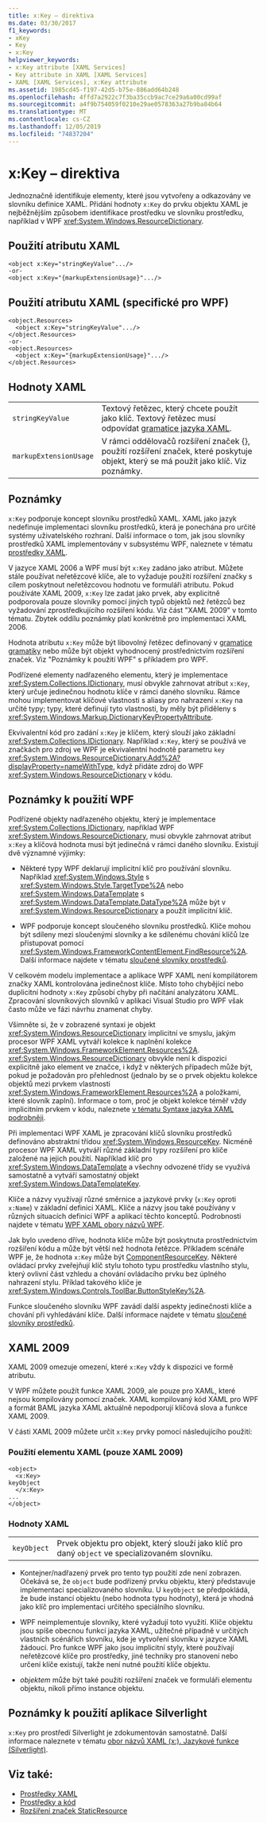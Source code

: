 ```yaml
---
title: x:Key – direktiva
ms.date: 03/30/2017
f1_keywords:
- xKey
- Key
- x:Key
helpviewer_keywords:
- x:Key attribute [XAML Services]
- Key attribute in XAML [XAML Services]
- XAML [XAML Services], x:Key attribute
ms.assetid: 1985cd45-f197-42d5-b75e-886add64b248
ms.openlocfilehash: 4ffd7a2922c7f3ba35ccb9ac7ce29a6a00cd99af
ms.sourcegitcommit: a4f9b754059f0210e29ae0578363a27b9ba84b64
ms.translationtype: MT
ms.contentlocale: cs-CZ
ms.lasthandoff: 12/05/2019
ms.locfileid: "74837204"
---
```

# <a name="xkey-directive"></a>x:Key – direktiva
Jednoznačně identifikuje elementy, které jsou vytvořeny a odkazovány ve slovníku definice XAML. Přidání hodnoty `x:Key` do prvku objektu XAML je nejběžnějším způsobem identifikace prostředku ve slovníku prostředku, například v WPF <xref:System.Windows.ResourceDictionary>.  
  
## <a name="xaml-attribute-usage"></a>Použití atributu XAML  
  
```xaml  
<object x:Key="stringKeyValue".../>  
-or-  
<object x:Key="{markupExtensionUsage}".../>  
```  
  
## <a name="xaml-attribute-usage-wpf-specific"></a>Použití atributu XAML (specifické pro WPF)  
  
```xaml  
<object.Resources>  
  <object x:Key="stringKeyValue".../>  
</object.Resources>  
-or-  
<object.Resources>  
  <object x:Key="{markupExtensionUsage}".../>  
</object.Resources>  
```  
  
## <a name="xaml-values"></a>Hodnoty XAML  
  
|||  
|-|-|  
|`stringKeyValue`|Textový řetězec, který chcete použít jako klíč. Textový řetězec musí odpovídat [gramatice jazyka XAML](xamlname-grammar.md).|  
|`markupExtensionUsage`|V rámci oddělovačů rozšíření značek {}, použití rozšíření značek, které poskytuje objekt, který se má použít jako klíč. Viz poznámky.|  
  
## <a name="remarks"></a>Poznámky  
 `x:Key` podporuje koncept slovníku prostředků XAML. XAML jako jazyk nedefinuje implementaci slovníku prostředků, která je ponechána pro určité systémy uživatelského rozhraní. Další informace o tom, jak jsou slovníky prostředků XAML implementovány v subsystému WPF, naleznete v tématu [prostředky XAML](../../desktop-wpf/fundamentals/xaml-resources-define.md).  
  
 V jazyce XAML 2006 a WPF musí být `x:Key` zadáno jako atribut. Můžete stále používat neřetězcové klíče, ale to vyžaduje použití rozšíření značky s cílem poskytnout neřetězcovou hodnotu ve formuláři atributu. Pokud používáte XAML 2009, `x:Key` lze zadat jako prvek, aby explicitně podporovala pouze slovníky pomocí jiných typů objektů než řetězců bez vyžadování zprostředkujícího rozšíření kódu. Viz část "XAML 2009" v tomto tématu. Zbytek oddílu poznámky platí konkrétně pro implementaci XAML 2006.  
  
 Hodnota atributu `x:Key` může být libovolný řetězec definovaný v [gramatice gramatiky](xamlname-grammar.md) nebo může být objekt vyhodnocený prostřednictvím rozšíření značek. Viz "Poznámky k použití WPF" s příkladem pro WPF.  
  
 Podřízené elementy nadřazeného elementu, který je implementace <xref:System.Collections.IDictionary>, musí obvykle zahrnovat atribut `x:Key`, který určuje jedinečnou hodnotu klíče v rámci daného slovníku. Rámce mohou implementovat klíčové vlastnosti s aliasy pro nahrazení `x:Key` na určité typy; typy, které definují tyto vlastnosti, by měly být přiděleny s <xref:System.Windows.Markup.DictionaryKeyPropertyAttribute>.  
  
 Ekvivalentní kód pro zadání `x:Key` je klíčem, který slouží jako základní <xref:System.Collections.IDictionary>. Například `x:Key`, který se používá ve značkách pro zdroj ve WPF je ekvivalentní hodnotě parametru `key` <xref:System.Windows.ResourceDictionary.Add%2A?displayProperty=nameWithType>, když přidáte zdroj do WPF <xref:System.Windows.ResourceDictionary> v kódu.  
  
## <a name="wpf-usage-notes"></a>Poznámky k použití WPF  
 Podřízené objekty nadřazeného objektu, který je implementace <xref:System.Collections.IDictionary>, například WPF <xref:System.Windows.ResourceDictionary>, musí obvykle zahrnovat atribut `x:Key` a klíčová hodnota musí být jedinečná v rámci daného slovníku. Existují dvě významné výjimky:  
  
- Některé typy WPF deklarují implicitní klíč pro používání slovníku. Například <xref:System.Windows.Style> s <xref:System.Windows.Style.TargetType%2A> nebo <xref:System.Windows.DataTemplate> s <xref:System.Windows.DataTemplate.DataType%2A> může být v <xref:System.Windows.ResourceDictionary> a použít implicitní klíč.  
  
- WPF podporuje koncept sloučeného slovníku prostředků. Klíče mohou být sdíleny mezi sloučenými slovníky a ke sdílenému chování klíčů lze přistupovat pomocí <xref:System.Windows.FrameworkContentElement.FindResource%2A>. Další informace najdete v tématu [sloučené slovníky prostředků](../wpf/advanced/merged-resource-dictionaries.md).  
  
 V celkovém modelu implementace a aplikace WPF XAML není kompilátorem značky XAML kontrolována jedinečnost klíče. Místo toho chybějící nebo duplicitní hodnoty `x:Key` způsobí chyby při načítání analyzátoru XAML. Zpracování slovníkových slovníků v aplikaci Visual Studio pro WPF však často může ve fázi návrhu znamenat chyby.  
  
 Všimněte si, že v zobrazené syntaxi je objekt <xref:System.Windows.ResourceDictionary> implicitní ve smyslu, jakým procesor WPF XAML vytváří kolekce k naplnění kolekce <xref:System.Windows.FrameworkElement.Resources%2A>. <xref:System.Windows.ResourceDictionary> obvykle není k dispozici explicitně jako element ve značce, i když v některých případech může být, pokud je požadován pro přehlednost (jednalo by se o prvek objektu kolekce objektů mezi prvkem vlastnosti <xref:System.Windows.FrameworkElement.Resources%2A> a položkami, které slovník zaplní). Informace o tom, proč je objekt kolekce téměř vždy implicitním prvkem v kódu, naleznete [v tématu Syntaxe jazyka XAML podrobněji](../wpf/advanced/xaml-syntax-in-detail.md).  
  
 Při implementaci WPF XAML je zpracování klíčů slovníku prostředků definováno abstraktní třídou <xref:System.Windows.ResourceKey>. Nicméně procesor WPF XAML vytváří různé základní typy rozšíření pro klíče založené na jejich použití. Například klíč pro <xref:System.Windows.DataTemplate> a všechny odvozené třídy se využívá samostatně a vytváří samostatný objekt <xref:System.Windows.DataTemplateKey>.  
  
 Klíče a názvy využívají různé směrnice a jazykové prvky (`x:Key` oproti `x:Name`) v základní definici XAML. Klíče a názvy jsou také používány v různých situacích definicí WPF a aplikací těchto konceptů. Podrobnosti najdete v tématu [WPF XAML obory názvů WPF](../wpf/advanced/wpf-xaml-namescopes.md).  
  
 Jak bylo uvedeno dříve, hodnota klíče může být poskytnuta prostřednictvím rozšíření kódu a může být větší než hodnota řetězce. Příkladem scénáře WPF je, že hodnota `x:Key` může být [ComponentResourceKey](../wpf/advanced/componentresourcekey-markup-extension.md). Některé ovládací prvky zveřejňují klíč stylu tohoto typu prostředku vlastního stylu, který ovlivní část vzhledu a chování ovládacího prvku bez úplného nahrazení stylu. Příklad takového klíče je <xref:System.Windows.Controls.ToolBar.ButtonStyleKey%2A>.  
  
 Funkce sloučeného slovníku WPF zavádí další aspekty jedinečnosti klíče a chování při vyhledávání klíče. Další informace najdete v tématu [sloučené slovníky prostředků](../wpf/advanced/merged-resource-dictionaries.md).  
  
## <a name="xaml-2009"></a>XAML 2009  
 XAML 2009 omezuje omezení, které `x:Key` vždy k dispozici ve formě atributu.  
  
 V WPF můžete použít funkce XAML 2009, ale pouze pro XAML, které nejsou kompilovány pomocí značek. XAML kompilovaný kód XAML pro WPF a formát BAML jazyka XAML aktuálně nepodporují klíčová slova a funkce XAML 2009.  
  
 V části XAML 2009 můžete určit `x:Key` prvky pomocí následujícího použití:  
  
### <a name="xaml-element-usage-xaml-2009-only"></a>Použití elementu XAML (pouze XAML 2009)  
  
```xaml  
<object>  
  <x:Key>  
keyObject  
  </x:Key>  
...  
</object>  
```  
  
### <a name="xaml-values"></a>Hodnoty XAML  
  
|||  
|-|-|  
|`keyObject`|Prvek objektu pro objekt, který slouží jako klíč pro daný `object` ve specializovaném slovníku.|  
  
- Kontejner/nadřazený prvek pro tento typ použití zde není zobrazen. Očekává se, že `object` bude podřízený prvku objektu, který představuje implementaci specializovaného slovníku. U `keyObject` se předpokládá, že bude instancí objektu (nebo hodnota typu hodnoty), která je vhodná jako klíč pro implementaci určitého speciálního slovníku.  
  
- WPF neimplementuje slovníky, které vyžadují toto využití. Klíče objektu jsou spíše obecnou funkcí jazyka XAML, užitečné případně v určitých vlastních scénářích slovníku, kde je vytvoření slovníku v jazyce XAML žádoucí. Pro funkce WPF jako jsou implicitní styly, které používají neřetězcové klíče pro prostředky, jiné techniky pro stanovení nebo určení klíče existují, takže není nutné použití klíče objektu.  
  
- *objektem* může být také použití rozšíření značek ve formuláři elementu objektu, nikoli přímo instance objektu.  
  
## <a name="silverlight-usage-notes"></a>Poznámky k použití aplikace Silverlight  
 `x:Key` pro prostředí Silverlight je zdokumentován samostatně. Další informace naleznete v tématu [obor názvů XAML (x:). Jazykové funkce (Silverlight)](https://docs.microsoft.com/previous-versions/windows/silverlight/dotnet-windows-silverlight/cc188995(v=vs.95)).  
  
## <a name="see-also"></a>Viz také:

- [Prostředky XAML](../../desktop-wpf/fundamentals/xaml-resources-define.md)
- [Prostředky a kód](../wpf/advanced/resources-and-code.md)
- [Rozšíření značek StaticResource](../wpf/advanced/staticresource-markup-extension.md)
